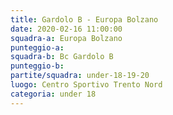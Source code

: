 ```yaml
---
title: Gardolo B - Europa Bolzano
date: 2020-02-16 11:00:00
squadra-a: Europa Bolzano
punteggio-a: 
squadra-b: Bc Gardolo B
punteggio-b: 
partite/squadra: under-18-19-20
luogo: Centro Sportivo Trento Nord
categoria: under 18
---
```

